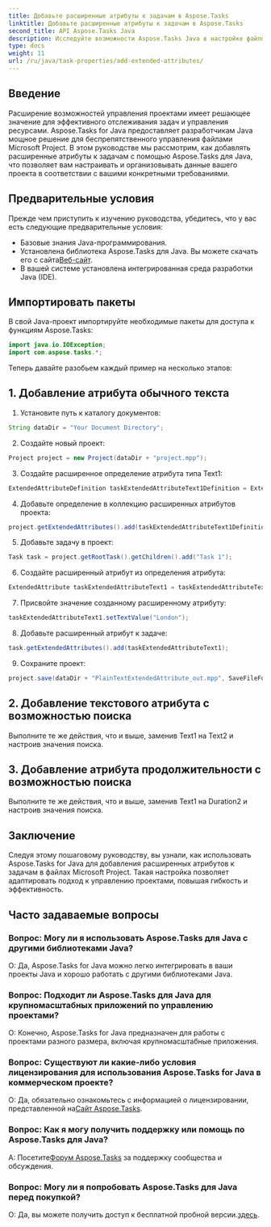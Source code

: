 ```yaml
---
title: Добавьте расширенные атрибуты к задачам в Aspose.Tasks
linktitle: Добавьте расширенные атрибуты к задачам в Aspose.Tasks
second_title: API Aspose.Tasks Java
description: Исследуйте возможности Aspose.Tasks Java в настройке файлов Microsoft Project с расширенными атрибутами. Расширьте свои возможности управления проектами без особых усилий.
type: docs
weight: 11
url: /ru/java/task-properties/add-extended-attributes/
---
```

## Введение
Расширение возможностей управления проектами имеет решающее значение для эффективного отслеживания задач и управления ресурсами. Aspose.Tasks for Java предоставляет разработчикам Java мощное решение для беспрепятственного управления файлами Microsoft Project. В этом руководстве мы рассмотрим, как добавлять расширенные атрибуты к задачам с помощью Aspose.Tasks для Java, что позволяет вам настраивать и организовывать данные вашего проекта в соответствии с вашими конкретными требованиями.
## Предварительные условия
Прежде чем приступить к изучению руководства, убедитесь, что у вас есть следующие предварительные условия:
- Базовые знания Java-программирования.
-  Установлена библиотека Aspose.Tasks для Java. Вы можете скачать его с сайта[Веб-сайт](https://releases.aspose.com/tasks/java/).
- В вашей системе установлена интегрированная среда разработки Java (IDE).
## Импортировать пакеты
В свой Java-проект импортируйте необходимые пакеты для доступа к функциям Aspose.Tasks:
```java
import java.io.IOException;
import com.aspose.tasks.*;
```
Теперь давайте разобьем каждый пример на несколько этапов:
## 1. Добавление атрибута обычного текста
1. Установите путь к каталогу документов:
```java
String dataDir = "Your Document Directory";
```
2. Создайте новый проект:
```java
Project project = new Project(dataDir + "project.mpp");
```
3. Создайте расширенное определение атрибута типа Text1:
```java
ExtendedAttributeDefinition taskExtendedAttributeText1Definition = ExtendedAttributeDefinition.createTaskDefinition(CustomFieldType.Text, ExtendedAttributeTask.Text1, "Task City Name");
```
4. Добавьте определение в коллекцию расширенных атрибутов проекта:
```java
project.getExtendedAttributes().add(taskExtendedAttributeText1Definition);
```
5. Добавьте задачу в проект:
```java
Task task = project.getRootTask().getChildren().add("Task 1");
```
6. Создайте расширенный атрибут из определения атрибута:
```java
ExtendedAttribute taskExtendedAttributeText1 = taskExtendedAttributeText1Definition.createExtendedAttribute();
```
7. Присвойте значение созданному расширенному атрибуту:
```java
taskExtendedAttributeText1.setTextValue("London");
```
8. Добавьте расширенный атрибут к задаче:
```java
task.getExtendedAttributes().add(taskExtendedAttributeText1);
```
9. Сохраните проект:
```java
project.save(dataDir + "PlainTextExtendedAttribute_out.mpp", SaveFileFormat.Mpp);
```
## 2. Добавление текстового атрибута с возможностью поиска
Выполните те же действия, что и выше, заменив Text1 на Text2 и настроив значения поиска.
## 3. Добавление атрибута продолжительности с возможностью поиска
Выполните те же действия, что и выше, заменив Text1 на Duration2 и настроив значения поиска.
## Заключение
Следуя этому пошаговому руководству, вы узнали, как использовать Aspose.Tasks for Java для добавления расширенных атрибутов к задачам в файлах Microsoft Project. Такая настройка позволяет адаптировать подход к управлению проектами, повышая гибкость и эффективность.
## Часто задаваемые вопросы
### Вопрос: Могу ли я использовать Aspose.Tasks для Java с другими библиотеками Java?
О: Да, Aspose.Tasks for Java можно легко интегрировать в ваши проекты Java и хорошо работать с другими библиотеками Java.
### Вопрос: Подходит ли Aspose.Tasks для Java для крупномасштабных приложений по управлению проектами?
О: Конечно, Aspose.Tasks for Java предназначен для работы с проектами разного размера, включая крупномасштабные приложения.
### Вопрос: Существуют ли какие-либо условия лицензирования для использования Aspose.Tasks for Java в коммерческом проекте?
 О: Да, обязательно ознакомьтесь с информацией о лицензировании, представленной на[Сайт Aspose.Tasks](https://purchase.aspose.com/buy).
### Вопрос: Как я могу получить поддержку или помощь по Aspose.Tasks для Java?
 А: Посетите[Форум Aspose.Tasks](https://forum.aspose.com/c/tasks/15) за поддержку сообщества и обсуждения.
### Вопрос: Могу ли я попробовать Aspose.Tasks для Java перед покупкой?
 О: Да, вы можете получить доступ к бесплатной пробной версии.[здесь](https://releases.aspose.com/).